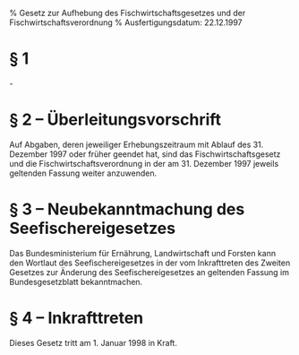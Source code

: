 % Gesetz zur Aufhebung des Fischwirtschaftsgesetzes und der Fischwirtschaftsverordnung
% Ausfertigungsdatum: 22.12.1997
 
# § 1

\-

# § 2 – Überleitungsvorschrift

Auf Abgaben, deren jeweiliger Erhebungszeitraum mit Ablauf des 31. Dezember 1997 oder früher geendet hat, sind das Fischwirtschaftsgesetz und die Fischwirtschaftsverordnung in der am 31. Dezember 1997 jeweils geltenden Fassung weiter anzuwenden.

# § 3 – Neubekanntmachung des Seefischereigesetzes

Das Bundesministerium für Ernährung, Landwirtschaft und Forsten kann den Wortlaut des Seefischereigesetzes in der vom Inkrafttreten des Zweiten Gesetzes zur Änderung des Seefischereigesetzes an geltenden Fassung im Bundesgesetzblatt bekanntmachen.

# § 4 – Inkrafttreten

Dieses Gesetz tritt am 1. Januar 1998 in Kraft.
